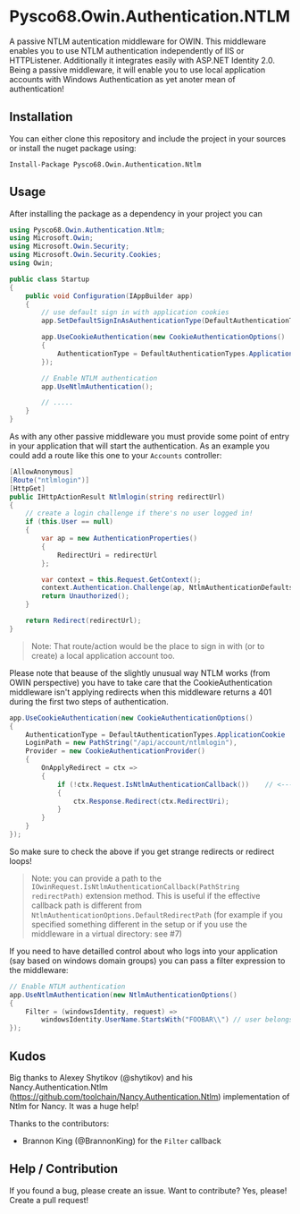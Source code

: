# Pysco68.Owin.Authentication.NTLM

A passive NTLM autentication middleware for OWIN. This middleware enables you to use NTLM authentication independently of IIS or HTTPListener. Additionally it integrates easily with ASP.NET Identity 2.0. Being a passive middleware, it will enable you to use local application accounts with Windows Authentication as yet anoter mean of authentication!

## Installation

You can either clone this repository and include the project in your sources or install the nuget package using:

```
Install-Package Pysco68.Owin.Authentication.Ntlm 
```

## Usage

After installing the package as a dependency in your project you can

```C#
using Pysco68.Owin.Authentication.Ntlm;
using Microsoft.Owin;
using Microsoft.Owin.Security;
using Microsoft.Owin.Security.Cookies;
using Owin;

public class Startup
{
	public void Configuration(IAppBuilder app)
	{
		// use default sign in with application cookies
		app.SetDefaultSignInAsAuthenticationType(DefaultAuthenticationTypes.ApplicationCookie);

		app.UseCookieAuthentication(new CookieAuthenticationOptions()
		{
			AuthenticationType = DefaultAuthenticationTypes.ApplicationCookie                
		});

		// Enable NTLM authentication
		app.UseNtlmAuthentication();

		// .....
	}
}
```

As with any other passive middleware you must provide some point of entry in your application that will start the authentication. As an example you could add a route like this one to your `Accounts` controller:

```C#
[AllowAnonymous]
[Route("ntlmlogin")]
[HttpGet]
public IHttpActionResult Ntlmlogin(string redirectUrl)
{
    // create a login challenge if there's no user logged in!
    if (this.User == null)
    {
        var ap = new AuthenticationProperties()
        {
            RedirectUri = redirectUrl
        };

        var context = this.Request.GetContext();
        context.Authentication.Challenge(ap, NtlmAuthenticationDefaults.AuthenticationType);
        return Unauthorized();
    }

    return Redirect(redirectUrl);
}
```

> Note: That route/action would be the place to sign in with (or to create) a local application account too.


Please note that beause of the slightly unusual way NTLM works (from OWIN perspective) you have to take care
that the CookieAuthentication middleware isn't applying redirects when this middleware returns a 401 during the
first two steps of authentication.

```C#
app.UseCookieAuthentication(new CookieAuthenticationOptions()
{
	AuthenticationType = DefaultAuthenticationTypes.ApplicationCookie 
	LoginPath = new PathString("/api/account/ntlmlogin"),
	Provider = new CookieAuthenticationProvider()
	{
		OnApplyRedirect = ctx =>
		{
			if (!ctx.Request.IsNtlmAuthenticationCallback())    // <------
			{
				ctx.Response.Redirect(ctx.RedirectUri);
			}
		}
	}
});            
```

So make sure to check the above if you get strange redirects or redirect loops!

> Note: you can provide a path to the `IOwinRequest.IsNtlmAuthenticationCallback(PathString redirectPath)` extension method. This is useful if the effective callback path is different from `NtlmAuthenticationOptions.DefaultRedirectPath` (for example if you specified something different in the setup or if you use the middleware in a virtual directory: see #7)

If you need to have detailled control about who logs into your application (say based on windows domain groups) you can pass a filter expression to the middleware:
```C#
// Enable NTLM authentication
app.UseNtlmAuthentication(new NtlmAuthenticationOptions() 
{
	Filter = (windowsIdentity, request) => 
		windowsIdentity.UserName.StartsWith("FOOBAR\\")	// user belongs to the domain "FOOBAR"
});        
```

## Kudos

Big thanks to Alexey Shytikov (@shytikov) and his Nancy.Authentication.Ntlm (https://github.com/toolchain/Nancy.Authentication.Ntlm) implementation of Ntlm for Nancy. 
It was a huge help!

Thanks to the contributors:

* Brannon King (@BrannonKing) for the `Filter` callback

## Help / Contribution

If you found a bug, please create an issue. Want to contribute? Yes, please! Create a pull request!
